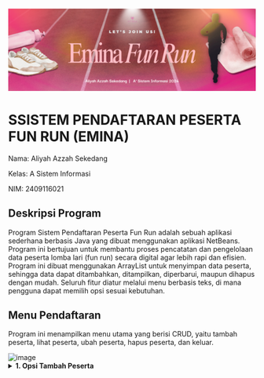 <p align="center">
  <img src="https://raw.githubusercontent.com/aliyahaz/Sistem-Pendaftaran-Fun-Run-PBO---Aliyah-Azzah-Sekedang-021/main/Run%20with%20Jazz%20Party%20(1200%20x%20400%20px)%20(1).png" alt="Fun Run Header" width="800"/>
</p>

# SSISTEM PENDAFTARAN PESERTA FUN RUN (EMINA)

Nama: Aliyah Azzah Sekedang

Kelas: A Sistem Informasi

NIM: 2409116021

## Deskripsi Program
Program Sistem Pendaftaran Peserta Fun Run adalah sebuah aplikasi sederhana berbasis Java yang dibuat menggunakan aplikasi NetBeans. Program ini bertujuan untuk membantu proses pencatatan dan pengelolaan data peserta lomba lari (fun run) secara digital agar lebih rapi dan efisien. Program ini dibuat menggunakan ArrayList untuk menyimpan data peserta, sehingga data dapat ditambahkan, ditampilkan, diperbarui, maupun dihapus dengan mudah. Seluruh fitur diatur melalui menu berbasis teks, di mana pengguna dapat memilih opsi sesuai kebutuhan.

## Menu Pendaftaran
Program ini menampilkan menu utama yang berisi CRUD, yaitu tambah peserta, lihat peserta, ubah peserta, hapus peserta, dan keluar.

<img width="638" height="221" alt="image" src="https://github.com/user-attachments/assets/7cd731c0-cbc8-445d-8196-57f867f44546" />

<details>
  <summary><b>1. Opsi Tambah Peserta</b></summary>
## 1. Opsi Tambah Peserta
Dalam opsi tambah peserta, pengguna dapat memasukkan nama peserta beserta nomor teleponnya.

<img width="511" height="121" alt="image" src="https://github.com/user-attachments/assets/f491c324-b162-4c3f-9b2d-efc2c3ddcfaf" />

## 2. Opsi Lihat Peserta
Setelah pengisian data peserta, data dapat dilihat melalui opsi 2 yaitu lihat peserta.

<img width="570" height="86" alt="image" src="https://github.com/user-attachments/assets/24fba258-34ea-4d67-bc02-ee31c8a2ba33" />

## 3. Opsi Ubah Peserta
Ketika pengguna ingin mengubah atau mengedit nama maupun nomor telepon sekiranya ada salah pengisian dengan memasukkan nomor peserta pada daftar peserta, dapat dikosongkan salah satunya apabila hanya ingin mengisi salah satu saja.

<img width="735" height="188" alt="image" src="https://github.com/user-attachments/assets/a8991954-207b-41a5-acaf-afcc359a193f" />

## 4. Opsi Hapus Peserta
Data peserta juga dapat dihapus hanya dengan memasukkan nomor 4 dan nomor peserta pada daftar peserta.

<img width="556" height="133" alt="image" src="https://github.com/user-attachments/assets/4324f0d0-de2a-436f-9d2d-a3aac1c58336" />

Untuk memastikan terhapusnya data, dapat dicek pada opsi 2 yaitu lihat peserta kembali.

<img width="499" height="67" alt="image" src="https://github.com/user-attachments/assets/1834dd79-e023-45aa-846f-d959f115f708" />

## 5. Opsi Keluar
Setelah selesai melakukan pendaftaran, peserta dapat langsung keluar dari program dengan memasukkan angka 5.

<img width="634" height="97" alt="image" src="https://github.com/user-attachments/assets/45533113-f084-4dc3-85a4-306b16b30b08" />
